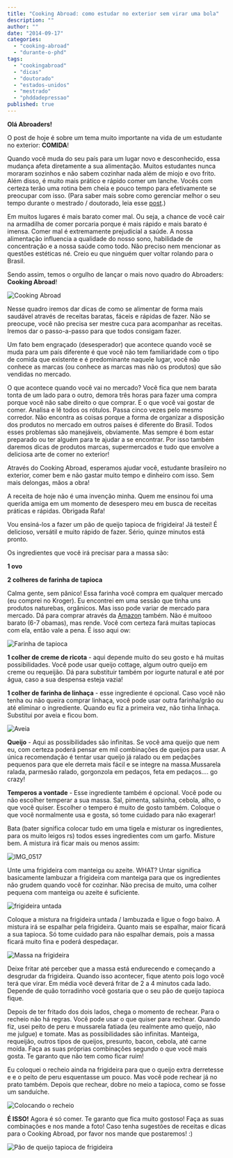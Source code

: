 ```yaml
---
title: "Cooking Abroad: como estudar no exterior sem virar uma bola"
description: ""
author: ""
date: "2014-09-17"
categories: 
  - "cooking-abroad"
  - "durante-o-phd"
tags: 
  - "cookingabroad"
  - "dicas"
  - "doutorado"
  - "estados-unidos"
  - "mestrado"
  - "phddadepressao"
published: true
---
```


**Olá Abroaders!**

O post de hoje é sobre um tema muito importante na vida de um estudante no exterior: **COMIDA**!

Quando você muda do seu país para um lugar novo e desconhecido, essa mudança afeta diretamente a sua alimentação. Muitos estudantes nunca moraram sozinhos e não sabem cozinhar nada além de miojo e ovo frito. Além disso, é muito mais prático e rápido comer um lanche. Vocês com certeza terão uma rotina bem cheia e pouco tempo para efetivamente se preocupar com isso. (Para saber mais sobre como gerenciar melhor o seu tempo durante o mestrado / doutorado, leia esse [post](http://www.abroaders.com.br/sobrevivendo-ao-doutorado-exterior-dicas-para-gerenciar-o-seu-tempo/).)

Em muitos lugares é mais barato comer mal. Ou seja, a chance de você cair na armadilha de comer porcaria porque é mais rápido e mais barato é imensa. Comer mal é extremamente prejudicial a saúde. A nossa alimentação influencia a qualidade do nosso sono, habilidade de concentração e a nossa saúde como todo. Não preciso nem mencionar as questões estéticas né. Creio eu que ninguém quer voltar rolando para o Brasil.

Sendo assim, temos o orgulho de lançar o mais novo quadro do Abroaders: **Cooking Abroad**!

![Cooking Abroad](/images/10358698_535376843230089_2758768848933603898_n.jpg)

Nesse quadro iremos dar dicas de como se alimentar de forma mais saudável através de receitas baratas, fáceis e rápidas de fazer. Não se preocupe, você não precisa ser mestre cuca para acompanhar as receitas. Iremos dar o passo-a-passo para que todos consigam fazer.

Um fato bem engraçado (desesperador) que acontece quando você se muda para um país diferente é que você não tem familiaridade com o tipo de comida que existente e é predominante naquele lugar, você não conhece as marcas (ou conhece as marcas mas não os produtos) que são vendidas no mercado.

O que acontece quando você vai no mercado? Você fica que nem barata tonta de um lado para o outro, demora três horas para fazer uma compra porque você não sabe direito o que comprar. E o que você vai gostar de comer. Analisa e lê todos os rótulos. Passa cinco vezes pelo mesmo corredor. Não encontra as coisas porque a forma de organizar a disposição dos produtos no mercado em outros países é diferente do Brasil. Todos esses problemas são manejáveis, obviamente. Mas sempre é bom estar preparado ou ter alguém para te ajudar a se encontrar. Por isso também daremos dicas de produtos marcas, supermercados e tudo que envolve a deliciosa arte de comer no exterior!

Através do Cooking Abroad, esperamos ajudar você, estudante brasileiro no exterior, comer bem e não gastar muito tempo e dinheiro com isso. Sem mais delongas, mãos a obra!

A receita de hoje não é uma invenção minha. Quem me ensinou foi uma querida amiga em um momento de desespero meu em busca de receitas práticas e rápidas. Obrigada Rafa!

Vou ensiná-los a fazer um pão de queijo tapioca de frigideira! Já testei! É delicioso, versátil e muito rápido de fazer. Sério, quinze minutos está pronto.

Os ingredientes que você irá precisar para a massa são:

**1 ovo**

**2 colheres de farinha de tapioca**

Calma gente, sem pânico! Essa farinha você compra em qualquer mercado (eu comprei no Kroger). Eu encontrei em uma sessão que tinha uns produtos naturebas, orgânicos. Mas isso pode variar de mercado para mercado. Dá para comprar através da [Amazon](http://www.amazon.com/Bobs-Red-Mill-Tapioca-Flour/dp/B0019GZ87Y) também. Não é muitooo barato (6-7 obamas), mas rende. Você com certeza fará muitas tapiocas com ela, então vale a pena. É isso aqui ow:

![Farinha de tapioca](/images/IMG_0519.jpg)

**1 colher de creme de ricota** - aqui depende muito do seu gosto e há muitas possibilidades. Você pode usar queijo cottage, algum outro queijo em creme ou requeijão. Dá para substituir também por iogurte natural e até por água, caso a sua despensa esteja vazia!

**1 colher de farinha de linhaça** - esse ingrediente é opcional. Caso você não tenha ou não queira comprar linhaça, você pode usar outra farinha/grão ou até eliminar o ingrediente. Quando eu fiz a primeira vez, não tinha linhaça. Substitui por aveia e ficou bom.

![Aveia](/images/IMG_0524.jpg)

**Queijo** \- Aqui as possibilidades são infinitas. Se você ama queijo que nem eu, com certeza poderá pensar em mil combinações de queijos para usar. A única recomendação é tentar usar queijo já ralado ou em pedações pequenos para que ele derreta mais fácil e se integre na massa.Mussarela ralada, parmesão ralado, gorgonzola em pedaços, feta em pedaços.... go crazy!

**Temperos a vontade** \- Esse ingrediente também é opcional. Você pode ou não escolher temperar a sua massa. Sal, pimenta, salsinha, cebola, alho, o que você quiser. Escolher o tempero é muito de gosto também. Coloque o que você normalmente usa e gosta, só tome cuidado para não exagerar!

Bata (bater significa colocar tudo em uma tigela e misturar os ingredientes, para os muito leigos rs) todos esses ingredientes com um garfo. Misture bem. A mistura irá ficar mais ou menos assim:

![IMG_0517](/images/IMG_0517.jpg)

Unte uma frigideira com manteiga ou azeite. WHAT? Untar significa basicamente lambuzar a frigideira com manteiga para que os ingredientes não grudem quando você for cozinhar. Não precisa de muito, uma colher pequena com manteiga ou azeite é suficiente.

![frigideira untada](/images/IMG_0520.jpg)

Coloque a mistura na frigideira untada / lambuzada e ligue o fogo baixo. A mistura irá se espalhar pela frigideira. Quanto mais se espalhar, maior ficará a sua tapioca. Só tome cuidado para não espalhar demais, pois a massa ficará muito fina e poderá despedaçar. 

![Massa na frigideira](/images/IMG_0522.jpg)

Deixe fritar até perceber que a massa está endurecendo e começando a desgrudar da frigideira. Quando isso acontecer, fique atento pois logo você terá que virar. Em média você deverá fritar de 2 a 4 minutos cada lado. Depende de quão torradinho você gostaria que o seu pão de queijo tapioca fique.

Depois de ter fritado dos dois lados, chega o momento de rechear. Para o recheio não há regras. Você pode usar o que quiser para rechear. Quando fiz, usei peito de peru e mussarela fatiada (eu realmente amo queijo, não me julgue) e tomate. Mas as possibilidades são infinitas. Manteiga, requeijão, outros tipos de queijos, presunto, bacon, cebola, até carne moída. Faça as suas próprias combinações segundo o que você mais gosta. Te garanto que não tem como ficar ruim!

Eu coloquei o recheio ainda na frigideira para que o queijo extra derretesse e e o peito de peru esquentasse um pouco. Mas você pode rechear já no prato também. Depois que rechear, dobre no meio a tapioca, como se fosse um sanduíche.

![Colocando o recheio](/images/IMG_0523.jpg)

**É ISSO!** Agora é só comer. Te garanto que fica muito gostoso! Faça as suas combinações e nos mande a foto! Caso tenha sugestões de receitas e dicas para o Cooking Abroad, por favor nos mande que postaremos! :)

![Pão de queijo tapioca de frigideira](/images/IMG_05161.jpg)
